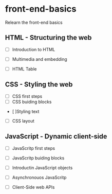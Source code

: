 # front-end-basics
Relearn the front-end basics

## HTML - Structuring the web
- [ ] Introduction to HTML
- [ ] Multimedia and embedding
- [ ] HTML Table


## CSS - Styling the web
- [ ] CSS first steps
- [ ] CSS buiding blocks
- [ ]Styling text
- [ ] CSS layout

## JavaScript - Dynamic client-side
- [ ] JavaScritp first steps
- [ ] JavaScritp buiding blocks
- [ ] Introductin JavaScript objects
- [ ] Asynchronouos JavaScritp
- [ ] Client-Side web APIs




